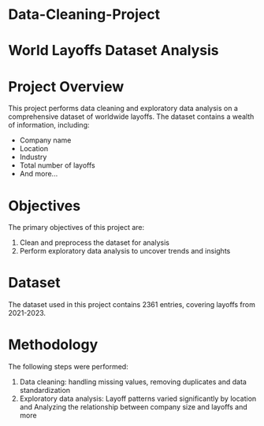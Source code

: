 # Data-Cleaning-Project

# World Layoffs Dataset Analysis

# Project Overview

This project performs data cleaning and exploratory data analysis on a comprehensive dataset of worldwide layoffs. The dataset contains a wealth of information, including:

- Company name
- Location
- Industry
- Total number of layoffs
- And more...

# Objectives

The primary objectives of this project are:

1. Clean and preprocess the dataset for analysis
2. Perform exploratory data analysis to uncover trends and insights

# Dataset

The dataset used in this project contains 2361 entries, covering layoffs from 2021-2023.

# Methodology

The following steps were performed:

1. Data cleaning: handling missing values, removing duplicates and data standardization
2. Exploratory data analysis: Layoff patterns varied significantly by location and Analyzing the relationship between company size and layoffs and more
